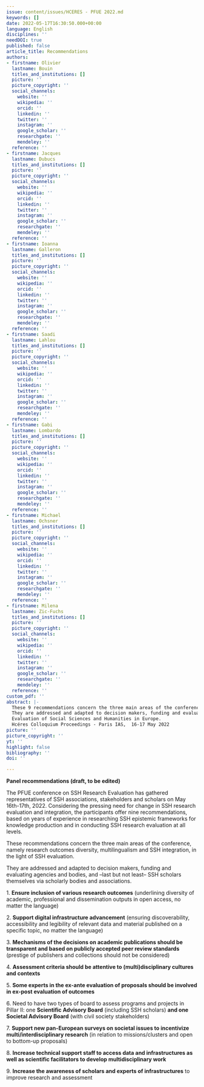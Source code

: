 ```yaml
---
issue: content/issues/HCERES - PFUE 2022.md
keywords: []
date: 2022-05-17T16:30:50.000+00:00
language: English
disciplines: ''
needDOI: true
published: false
article_title: Recommendations
authors:
- firstname: Olivier
  lastname: Bouin
  titles_and_institutions: []
  picture: ''
  picture_copyright: ''
  social_channels:
    website: ''
    wikipedia: ''
    orcid: ''
    linkedin: ''
    twitter: ''
    instagram: ''
    google_scholar: ''
    researchgate: ''
    mendeley: ''
  reference: ''
- firstname: Jacques
  lastname: Dubucs
  titles_and_institutions: []
  picture: ''
  picture_copyright: ''
  social_channels:
    website: ''
    wikipedia: ''
    orcid: ''
    linkedin: ''
    twitter: ''
    instagram: ''
    google_scholar: ''
    researchgate: ''
    mendeley: ''
  reference: ''
- firstname: Ioanna
  lastname: Galleron
  titles_and_institutions: []
  picture: ''
  picture_copyright: ''
  social_channels:
    website: ''
    wikipedia: ''
    orcid: ''
    linkedin: ''
    twitter: ''
    instagram: ''
    google_scholar: ''
    researchgate: ''
    mendeley: ''
  reference: ''
- firstname: Saadi
  lastname: Lahlou
  titles_and_institutions: []
  picture: ''
  picture_copyright: ''
  social_channels:
    website: ''
    wikipedia: ''
    orcid: ''
    linkedin: ''
    twitter: ''
    instagram: ''
    google_scholar: ''
    researchgate: ''
    mendeley: ''
  reference: ''
- firstname: Gabi
  lastname: Lombardo
  titles_and_institutions: []
  picture: ''
  picture_copyright: ''
  social_channels:
    website: ''
    wikipedia: ''
    orcid: ''
    linkedin: ''
    twitter: ''
    instagram: ''
    google_scholar: ''
    researchgate: ''
    mendeley: ''
  reference: ''
- firstname: Michael
  lastname: Ochsner
  titles_and_institutions: []
  picture: ''
  picture_copyright: ''
  social_channels:
    website: ''
    wikipedia: ''
    orcid: ''
    linkedin: ''
    twitter: ''
    instagram: ''
    google_scholar: ''
    researchgate: ''
    mendeley: ''
  reference: ''
- firstname: Milena
  lastname: Zic-Fuchs
  titles_and_institutions: []
  picture: ''
  picture_copyright: ''
  social_channels:
    website: ''
    wikipedia: ''
    orcid: ''
    linkedin: ''
    twitter: ''
    instagram: ''
    google_scholar: ''
    researchgate: ''
    mendeley: ''
  reference: ''
custom_pdf: ''
abstract: |-
  These 9 recommendations concern the three main areas of the conference, namely research outcomes diversity, multilingualism and SSH integration, in the light of SSH evaluation.
  They are addressed and adapted to decision makers, funding and evaluating agencies and bodies, and –last but not least– SSH scholars themselves via scholarly bodies and associations.
  Evaluation of Social Sciences and Humanities in Europe.
  Hcéres Colloquium Proceedings - Paris IAS,  16-17 May 2022
picture: ''
picture_copyright: ''
yt: ''
highlight: false
bibliography: ''
doi: ''

---
```

**Panel recommendations (draft, to be edited)**

The PFUE conference on SSH Research Evaluation has gathered representatives of SSH associations, stakeholders and scholars on May 16th-17th, 2022. Considering the pressing need for change in SSH research evaluation and integration, the participants offer nine recommendations, based on years of experience in researching SSH epistemic frameworks for knowledge production and in conducting SSH research evaluation at all levels.

These recommendations concern the three main areas of the conference, namely research outcomes diversity, multilingualism and SSH integration, in the light of SSH evaluation.

They are addressed and adapted to decision makers, funding and evaluating agencies and bodies, and –last but not least– SSH scholars themselves via scholarly bodies and associations.

1\. **Ensure inclusion of various research outcomes** (underlining diversity of academic, professional and dissemination outputs in open access, no matter the language)

2\. **Support digital infrastructure advancement** (ensuring discoverability, accessibility and legibility of relevant data and material published on a specific topic, no matter the language)

3\. **Mechanisms of the decisions on academic publications should be transparent and based on publicly accepted peer review standards** (prestige of publishers and collections should not be considered)

4\. **Assessment criteria should be attentive to (multi)disciplinary cultures and contexts**

5\. **Some experts in the ex-ante evaluation of proposals should be involved in ex-post evaluation of outcomes**

6\. Need to have two types of board to assess programs and projects in Pillar II: one **Scientific Advisory Board** (including SSH scholars) **and one Societal Advisory Board** (with civil society stakeholders)

7\. **Support new pan-European surveys on societal issues to incentivize multi/interdisciplinary research** (in relation to missions/clusters and open to bottom-up proposals)

8\. **Increase technical support staff to access data and infrastructures as well as scientific facilitators to develop multidisciplinary work**

9\. **Increase the awareness of scholars and experts of infrastructures** to improve research and assessment